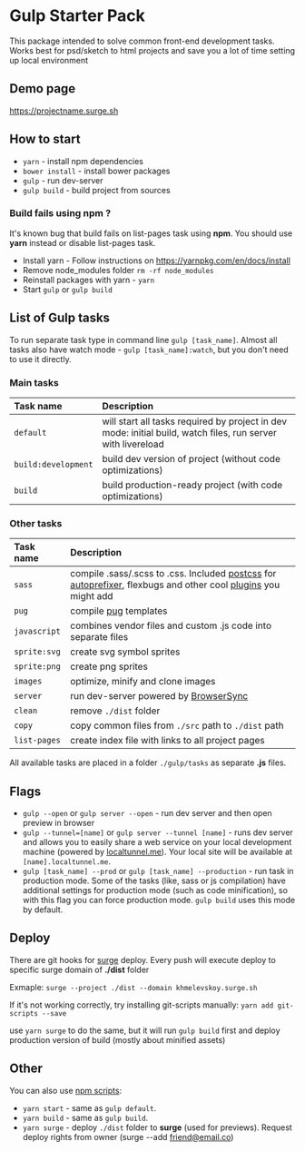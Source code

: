 # Gulp Starter Pack
This package intended to solve common front-end development tasks. Works best for psd/sketch to html projects and save you a lot of time setting up local environment

## Demo page
https://projectname.surge.sh

## How to start
* `yarn` - install npm dependencies
* `bower install` - install bower packages
* `gulp` - run dev-server
* `gulp build` - build project from sources

### Build fails using npm ?
It's known bug that build fails on list-pages task using **npm**. You should use **yarn** instead or disable list-pages task.

* Install yarn - Follow instructions on https://yarnpkg.com/en/docs/install
* Remove node_modules folder `rm -rf node_modules`
* Reinstall packages with yarn - `yarn`
* Start `gulp` or `gulp build`

## List of Gulp tasks
To run separate task type in command line `gulp [task_name]`.
Almost all tasks also have watch mode - `gulp [task_name]:watch`, but you don't need to use it directly.

### Main tasks
Task name          | Description                                                      
:------------------|:----------------------------------
`default`          | will start all tasks required by project in dev mode: initial build, watch files, run server with livereload
`build:development`| build dev version of project (without code optimizations)
`build`            | build production-ready project (with code optimizations)

### Other tasks
Task name          | Description                                                      
:------------------|:----------------------------------
`sass` 	         | compile .sass/.scss to .css. Included [postcss](https://github.com/postcss/postcss) for [autoprefixer](https://github.com/postcss/autoprefixer), flexbugs and other cool [plugins](https://github.com/postcss/postcss#plugins) you might add
`pug`              | compile [pug](http://pug-js.com/) templates
`javascript`       | combines vendor files and custom .js code into separate files
`sprite:svg`       | create svg symbol sprites
`sprite:png`       | create png sprites
`images`           | optimize, minify and clone images
`server`           | run dev-server powered by [BrowserSync](https://www.browsersync.io/)
`clean`            | remove `./dist` folder
`copy`             | copy common files from `./src` path to `./dist` path
`list-pages`       | create index file with links to all project pages

All available tasks are placed in a folder `./gulp/tasks` as separate **.js** files.

## Flags

* `gulp --open` or `gulp server --open` - run dev server and then open preview in browser
* `gulp --tunnel=[name]` or `gulp server --tunnel [name]` - runs dev server and allows you to easily share a web service on your local development machine (powered by [localtunnel.me](https://localtunnel.me/)). Your local site will be available at `[name].localtunnel.me`.
* `gulp [task_name] --prod` or `gulp [task_name] --production` - run task in production mode. Some of the tasks (like, sass or js compilation) have additional settings for production mode (such as code minification), so with this flag you can force production mode. `gulp build` uses this mode by default.


## Deploy
There are git hooks for [surge](https://surhe.sh) deploy. Every push will execute deploy to specific surge domain of **./dist** folder

Exmaple:
`surge --project ./dist --domain khmelevskoy.surge.sh`

If it's not working correctly, try installing git-scripts manually:
`yarn add git-scripts --save`

use `yarn surge` to do the same, but it will run `gulp build` first and deploy production version of build (mostly about minified assets)


## Other
You can also use [npm scripts](https://docs.npmjs.com/misc/scripts):

* `yarn start` - same as `gulp default`.
* `yarn build` - same as `gulp build`.
* `yarn surge` - deploy `./dist` folder to **surge** (used for previews). Request deploy rights from owner (surge --add friend@email.co)
